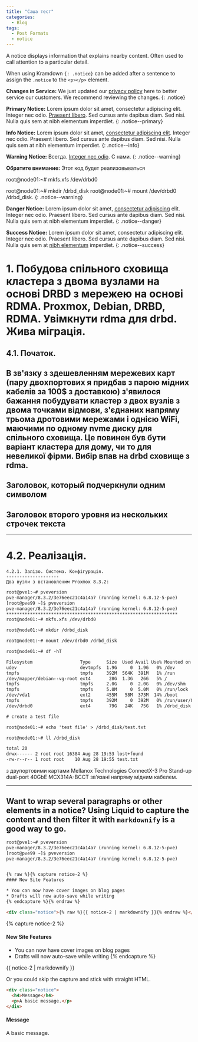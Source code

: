 ```yaml
---
title: "Саша тест"
categories:
  - Blog
tags:
  - Post Formats
  - notice
---
```


A notice displays information that explains nearby content. Often used to call attention to a particular detail.

When using Kramdown `{: .notice}` can be added after a sentence to assign the `.notice` to the `<p></p>` element. 

**Changes in Service:** We just updated our [privacy policy](#) here to better service our customers. We recommend reviewing the changes.
{: .notice}

**Primary Notice:** Lorem ipsum dolor sit amet, consectetur adipiscing elit. Integer nec odio. [Praesent libero](#). Sed cursus ante dapibus diam. Sed nisi. Nulla quis sem at nibh elementum imperdiet.
{: .notice--primary}

**Info Notice:** Lorem ipsum dolor sit amet, [consectetur adipiscing elit](#). Integer nec odio. Praesent libero. Sed cursus ante dapibus diam. Sed nisi. Nulla quis sem at nibh elementum imperdiet.
{: .notice--info}

**Warning Notice:** Всегда. [Integer nec odio](#). С нами.
{: .notice--warning}

**Обратите внимание:** Этот код будет реализовываться <p> root@node01:~# mkfs.xfs /dev/drbd0 </p> root@node01:~# mkdir /drbd_disk root@node01:~# mount /dev/drbd0 /drbd_disk.
{: .notice--warning}

**Danger Notice:** Lorem ipsum dolor sit amet, [consectetur adipiscing](#) elit. Integer nec odio. Praesent libero. Sed cursus ante dapibus diam. Sed nisi. Nulla quis sem at nibh elementum imperdiet.
{: .notice--danger}

**Success Notice:** Lorem ipsum dolor sit amet, consectetur adipiscing elit. Integer nec odio. Praesent libero. Sed cursus ante dapibus diam. Sed nisi. Nulla quis sem at [nibh elementum](#) imperdiet.
{: .notice--success}

# 1.	Побудова спільного сховища кластера з двома вузлами на основі DRBD з мережею на основі RDMA. Proxmox, Debian, DRBD, RDMA. Увімкнути rdma для drbd. Жива міграція.  
   4.1. Початок.
   -------------
  В зв'язку з здешевленням мережевих карт (пару двоxпортових я придбав з парою мідних кабелів за 100$ з доставкою) з'явилося бажання побудувати кластер з двох вузлів з двома точками відмови, з'єднаних напряму трьома дротовими мережами і однією WiFi, маючими по одному nvme диску для спільного сховища. Це повинен  був бути варіант кластера для дому, чи то для невеликої фірми. Вибір впав на drbd сховище з rdma.  
---
Заголовок, который подчеркнули одним символом
-

Заголовок второго
уровня из нескольких
строчек текста
------------------
---

   4.2. Реалізація.
  =================
    4.2.1. Залізо. Система. Конфігурація.
    --------------------
    Два вузли з встановленим Proxmox 8.3.2:  
    
```html
root@pve1:~# pveversion 
pve-manager/8.3.2/3e76eec21c4a14a7 (running kernel: 6.8.12-5-pve)
[root@pve99 ~]$ pveversion
pve-manager/8.3.2/3e76eec21c4a14a7 (running kernel: 6.8.12-5-pve)
*****************************************************************
root@node01:~# mkfs.xfs /dev/drbd0

root@node01:~# mkdir /drbd_disk

root@node01:~# mount /dev/drbd0 /drbd_disk

root@node01:~# df -hT

Filesystem                  Type      Size  Used Avail Use% Mounted on
udev                        devtmpfs  1.9G     0  1.9G   0% /dev
tmpfs                       tmpfs     392M  564K  391M   1% /run
/dev/mapper/debian--vg-root ext4       28G  1.3G   26G   5% /
tmpfs                       tmpfs     2.0G     0  2.0G   0% /dev/shm
tmpfs                       tmpfs     5.0M     0  5.0M   0% /run/lock
/dev/vda1                   ext2      455M   58M  373M  14% /boot
tmpfs                       tmpfs     392M     0  392M   0% /run/user/0
/dev/drbd0                  ext4       79G   24K   75G   1% /drbd_disk

# create a test file

root@node01:~# echo 'test file' > /drbd_disk/test.txt

root@node01:~# ll /drbd_disk

total 20
drwx------ 2 root root 16384 Aug 28 19:53 lost+found
-rw-r--r-- 1 root root    10 Aug 28 19:55 test.txt

```

   з двупортовими картами Mellanox Technologies ConnectX-3 Pro Stand-up dual-port 40GbE MCX314A-BCCT зв’язані напряму мідним кабелем. 





---
Want to wrap several paragraphs or other elements in a notice? Using Liquid to capture the content and then filter it with `markdownify` is a good way to go.
---
```html
root@pve1:~# pveversion 
pve-manager/8.3.2/3e76eec21c4a14a7 (running kernel: 6.8.12-5-pve)
[root@pve99 ~]$ pveversion
pve-manager/8.3.2/3e76eec21c4a14a7 (running kernel: 6.8.12-5-pve)


{% raw %}{% capture notice-2 %}
#### New Site Features

* You can now have cover images on blog pages
* Drafts will now auto-save while writing
{% endcapture %}{% endraw %}

<div class="notice">{% raw %}{{ notice-2 | markdownify }}{% endraw %}</div>
```

{% capture notice-2 %}
#### New Site Features

* You can now have cover images on blog pages
* Drafts will now auto-save while writing
{% endcapture %}

<div class="notice">
  {{ notice-2 | markdownify }}
</div>

Or you could skip the capture and stick with straight HTML.

```html
<div class="notice">
  <h4>Message</h4>
  <p>A basic message.</p>
</div>
```

<div class="notice">
  <h4>Message</h4>
  <p>A basic message.</p>
</div>

